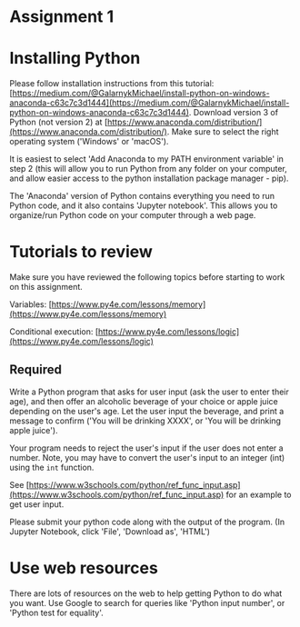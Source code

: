 # Assignment 1

# Installing Python

Please follow installation instructions from this tutorial: [https://medium.com/@GalarnykMichael/install-python-on-windows-anaconda-c63c7c3d1444](https://medium.com/@GalarnykMichael/install-python-on-windows-anaconda-c63c7c3d1444). Download version 3 of Python (not version 2) at [https://www.anaconda.com/distribution/](https://www.anaconda.com/distribution/). Make sure to select the right operating system ('Windows' or 'macOS').

It is easiest to select 'Add Anaconda to my PATH environment variable' in step 2 (this will allow you to run Python from any folder on your computer, and allow easier access to the python installation package manager - pip).
 
The 'Anaconda' version of Python contains everything you need to run Python code, and it also contains 'Jupyter notebook'. This allows you to organize/run Python code on your computer through a web page. 

# Tutorials to review

Make sure you have reviewed the following topics before starting to work on this assignment. 

Variables: [https://www.py4e.com/lessons/memory](https://www.py4e.com/lessons/memory)

Conditional execution: [https://www.py4e.com/lessons/logic](https://www.py4e.com/lessons/logic)

## Required

Write a Python program that asks for user input (ask the user to enter their age), and then offer an alcoholic beverage of your choice or apple juice depending on the user's age. Let the user input the beverage, and print a message to confirm ('You will be drinking XXXX', or 'You will be drinking apple juice').

Your program needs to reject the user's input if the user does not enter a number. Note, you may have to convert the user's input to an integer (int) using the `int` function. 

See [https://www.w3schools.com/python/ref_func_input.asp](https://www.w3schools.com/python/ref_func_input.asp) for an example to get user input.


Please submit your python code along with the output of the program. (In Jupyter Notebook, click 'File', 'Download as', 'HTML')

# Use web resources

There are lots of resources on the web to help getting Python to do what you want. Use Google to search for queries like 'Python input number', or 'Python test for equality'.



